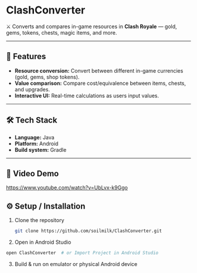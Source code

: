 # ClashConverter  
⚔️ Converts and compares in-game resources in **Clash Royale** — gold, gems, tokens, chests, magic items, and more.

---

## 🚀 Features  
- **Resource conversion:** Convert between different in-game currencies (gold, gems, shop tokens).  
- **Value comparison:** Compare cost/equivalence between items, chests, and upgrades.  
- **Interactive UI:** Real-time calculations as users input values.

---

## 🛠️ Tech Stack  
- **Language:** Java  
- **Platform:** Android  
- **Build system:** Gradle  

---

## 📸 Video Demo

https://www.youtube.com/watch?v=UbLvx-k9Ggo

## ⚙️ Setup / Installation  

1. Clone the repository  
   ```bash
   git clone https://github.com/soilmilk/ClashConverter.git
   ```
2. Open in Android Studio
  ```bash
  open ClashConverter  # or Import Project in Android Studio
  ```
3. Build & run on emulator or physical Android device
